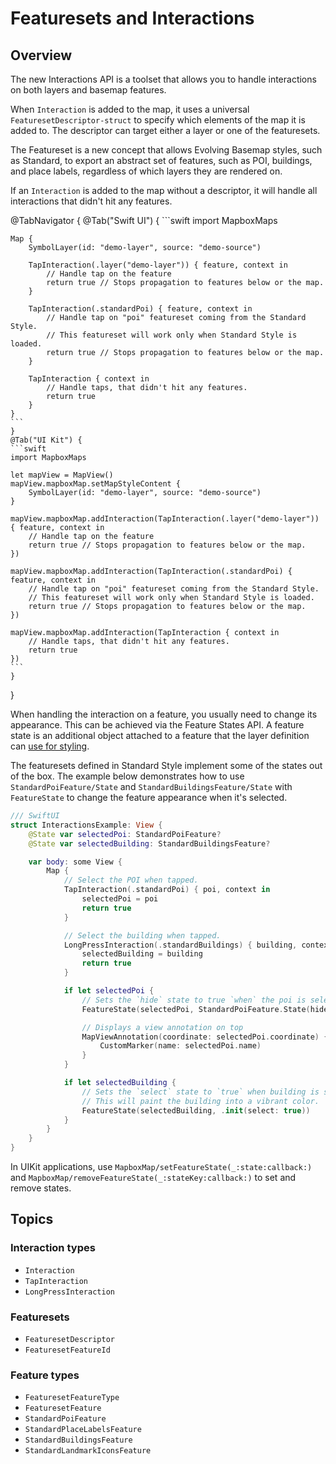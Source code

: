 # Featuresets and Interactions

## Overview

The new Interactions API is a toolset that allows you to handle interactions on both layers and basemap features.

When ``Interaction`` is added to the map, it uses a universal ``FeaturesetDescriptor-struct`` to specify which elements of the map it is added to. The descriptor can target either a layer or one of the featuresets.

The Featureset is a new concept that allows Evolving Basemap styles, such as Standard, to export an abstract set of features, such as POI, buildings, and place labels, regardless of which layers they are rendered on.

If an `Interaction` is added to the map without a descriptor, it will handle all interactions that didn't hit any features.

@TabNavigator {
    @Tab("Swift UI") {
    ```swift
    import MapboxMaps

    Map {
        SymbolLayer(id: "demo-layer", source: "demo-source")

        TapInteraction(.layer("demo-layer")) { feature, context in
            // Handle tap on the feature
            return true // Stops propagation to features below or the map.
        }

        TapInteraction(.standardPoi) { feature, context in
            // Handle tap on "poi" featureset coming from the Standard Style.
            // This featureset will work only when Standard Style is loaded.
            return true // Stops propagation to features below or the map.
        }

        TapInteraction { context in
            // Handle taps, that didn't hit any features.
            return true
        }
    }
    ```
    }
    @Tab("UI Kit") {
    ```swift
    import MapboxMaps

    let mapView = MapView()
    mapView.mapboxMap.setMapStyleContent {
        SymbolLayer(id: "demo-layer", source: "demo-source")
    }

    mapView.mapboxMap.addInteraction(TapInteraction(.layer("demo-layer")) { feature, context in
        // Handle tap on the feature
        return true // Stops propagation to features below or the map.
    })

    mapView.mapboxMap.addInteraction(TapInteraction(.standardPoi) { feature, context in
        // Handle tap on "poi" featureset coming from the Standard Style.
        // This featureset will work only when Standard Style is loaded.
        return true // Stops propagation to features below or the map.
    })

    mapView.mapboxMap.addInteraction(TapInteraction { context in
        // Handle taps, that didn't hit any features.
        return true
    })
    ```
    }
}

When handling the interaction on a feature, you usually need to change its appearance. This can be achieved via the Feature States API. A feature state is an additional object attached to a feature that the layer definition can [use for styling](https://docs.mapbox.com/style-spec/reference/expressions/#feature-state).

The featuresets defined in Standard Style implement some of the states out of the box. The example below demonstrates how to use ``StandardPoiFeature/State`` and ``StandardBuildingsFeature/State`` with ``FeatureState`` to change the feature appearance when it's selected.

```swift
/// SwiftUI
struct InteractionsExample: View {
    @State var selectedPoi: StandardPoiFeature?
    @State var selectedBuilding: StandardBuildingsFeature?

    var body: some View {
        Map {
            // Select the POI when tapped.
            TapInteraction(.standardPoi) { poi, context in
                selectedPoi = poi
                return true
            }

            // Select the building when tapped.
            LongPressInteraction(.standardBuildings) { building, context in
                selectedBuilding = building
                return true
            }

            if let selectedPoi {
                // Sets the `hide` state to true `when` the poi is selected
                FeatureState(selectedPoi, StandardPoiFeature.State(hide: true))

                // Displays a view annotation on top
                MapViewAnnotation(coordinate: selectedPoi.coordinate) {
                    CustomMarker(name: selectedPoi.name)
                }
            }

            if let selectedBuilding {
                // Sets the `select` state to `true` when building is selected.
                // This will paint the building into a vibrant color.
                FeatureState(selectedBuilding, .init(select: true))
            }
        }
    }
}
```

In UIKit applications, use ``MapboxMap/setFeatureState(_:state:callback:)`` and ``MapboxMap/removeFeatureState(_:stateKey:callback:)`` to set and remove states.

## Topics

### Interaction types
- ``Interaction``
- ``TapInteraction``
- ``LongPressInteraction``

### Featuresets
- ``FeaturesetDescriptor``
- ``FeaturesetFeatureId``

### Feature types
- ``FeaturesetFeatureType``
- ``FeaturesetFeature``
- ``StandardPoiFeature``
- ``StandardPlaceLabelsFeature``
- ``StandardBuildingsFeature``
- ``StandardLandmarkIconsFeature``
